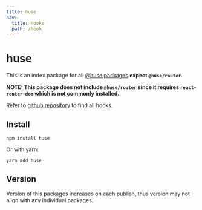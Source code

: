 ```yaml
---
title: huse
nav:
  title: Hooks
  path: /hook
---
```


# huse

This is an index package for all [@huse packages](https://www.npmjs.com/search?q=%40huse) **expect `@huse/router`**.

**NOTE: This package does not include `@huse/router` since it requires `react-router-dom` which is not commonly installed.**

Refer to [github repository](https://github.com/ecomfe/react-hooks/tree/master/packages) to find all hooks.

## Install

```shell
npm install huse
```

Or with yarn:

```shell
yarn add huse
```

## Version

Version of this packages increases on each publish, thus version may not align with any individual packages.

